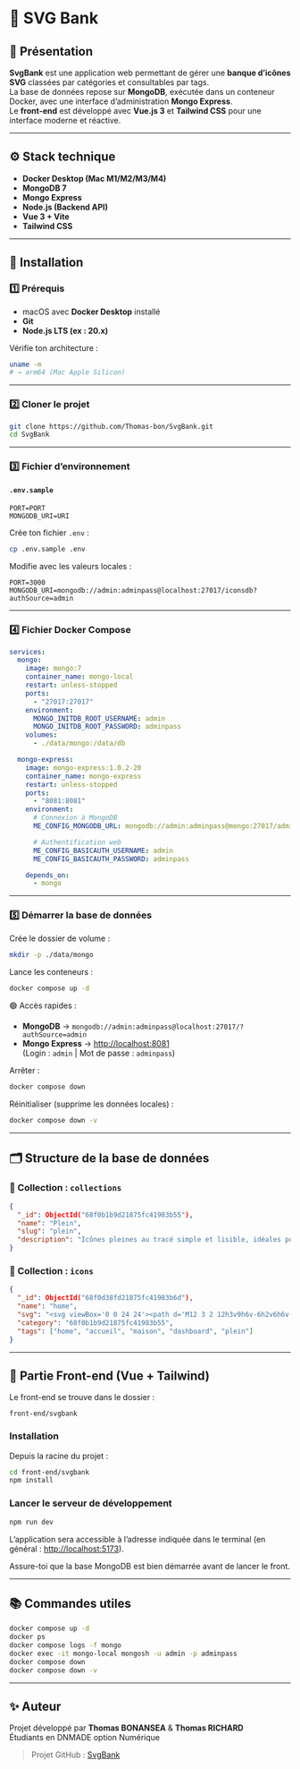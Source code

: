 # 🧩 SVG Bank

## 🚀 Présentation

**SvgBank** est une application web permettant de gérer une **banque d’icônes SVG** classées par catégories et consultables par tags.  
La base de données repose sur **MongoDB**, exécutée dans un conteneur Docker, avec une interface d’administration **Mongo Express**.  
Le **front-end** est développé avec **Vue.js 3** et **Tailwind CSS** pour une interface moderne et réactive.

---

## ⚙️ Stack technique

- **Docker Desktop (Mac M1/M2/M3/M4)**
- **MongoDB 7**
- **Mongo Express**
- **Node.js (Backend API)**
- **Vue 3 + Vite**
- **Tailwind CSS**

---

## 🔧 Installation

### 1️⃣ Prérequis

- macOS avec **Docker Desktop** installé  
- **Git**  
- **Node.js LTS (ex : 20.x)**  

Vérifie ton architecture :
```bash
uname -m
# → arm64 (Mac Apple Silicon)
```

---

### 2️⃣ Cloner le projet

```bash
git clone https://github.com/Thomas-bon/SvgBank.git
cd SvgBank
```

---

### 3️⃣ Fichier d’environnement

#### `.env.sample`
```env
PORT=PORT
MONGODB_URI=URI
```

Crée ton fichier `.env` :
```bash
cp .env.sample .env
```

Modifie avec les valeurs locales :
```env
PORT=3000
MONGODB_URI=mongodb://admin:adminpass@localhost:27017/iconsdb?authSource=admin
```

---

### 4️⃣ Fichier Docker Compose

```yaml
services:
  mongo:
    image: mongo:7
    container_name: mongo-local
    restart: unless-stopped
    ports:
      - "27017:27017"
    environment:
      MONGO_INITDB_ROOT_USERNAME: admin
      MONGO_INITDB_ROOT_PASSWORD: adminpass
    volumes:
      - ./data/mongo:/data/db

  mongo-express:
    image: mongo-express:1.0.2-20
    container_name: mongo-express
    restart: unless-stopped
    ports:
      - "8081:8081"
    environment:
      # Connexion à MongoDB
      ME_CONFIG_MONGODB_URL: mongodb://admin:adminpass@mongo:27017/admin

      # Authentification web
      ME_CONFIG_BASICAUTH_USERNAME: admin
      ME_CONFIG_BASICAUTH_PASSWORD: adminpass

    depends_on:
      - mongo
```

---

### 5️⃣ Démarrer la base de données

Crée le dossier de volume :
```bash
mkdir -p ./data/mongo
```

Lance les conteneurs :
```bash
docker compose up -d
```

🟢 Accès rapides :
- **MongoDB** → `mongodb://admin:adminpass@localhost:27017/?authSource=admin`
- **Mongo Express** → [http://localhost:8081](http://localhost:8081)  
  (Login : `admin` | Mot de passe : `adminpass`)

Arrêter :
```bash
docker compose down
```

Réinitialiser (supprime les données locales) :
```bash
docker compose down -v
```

---

## 🗂️ Structure de la base de données

### 📁 Collection : `collections`
```json
{
  "_id": ObjectId("68f0b1b9d21875fc41983b55"),
  "name": "Plein",
  "slug": "plein",
  "description": "Icônes pleines au tracé simple et lisible, idéales pour les boutons et actions primaires."
}
```

### 🧩 Collection : `icons`
```json
{
  "_id": ObjectId("68f0d38fd21875fc41983b6d"),
  "name": "home",
  "svg": "<svg viewBox='0 0 24 24'><path d='M12 3 2 12h3v9h6v-6h2v6h6v-9h3z'/></svg>",
  "category": "68f0b1b9d21875fc41983b55",
  "tags": ["home", "accueil", "maison", "dashboard", "plein"]
}
```

---

## 🎨 Partie Front-end (Vue + Tailwind)

Le front-end se trouve dans le dossier :
```
front-end/svgbank
```

### Installation
Depuis la racine du projet :
```bash
cd front-end/svgbank
npm install
```

### Lancer le serveur de développement
```bash
npm run dev
```

L’application sera accessible à l’adresse indiquée dans le terminal (en général : [http://localhost:5173](http://localhost:5173)).

Assure-toi que la base MongoDB est bien démarrée avant de lancer le front.

---

## 📚 Commandes utiles

```bash
docker compose up -d
docker ps
docker compose logs -f mongo
docker exec -it mongo-local mongosh -u admin -p adminpass
docker compose down
docker compose down -v
```

---

## ✨ Auteur

Projet développé par **Thomas BONANSEA** & **Thomas RICHARD**  
Étudiants en DNMADE option Numérique  
> Projet GitHub : [SvgBank](https://github.com/Thomas-bon/SvgBank)
